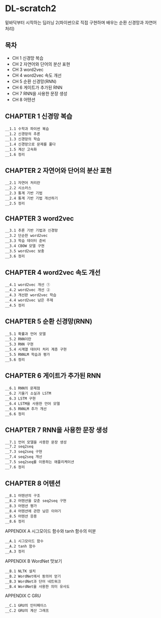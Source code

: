 # DL-scratch2

밑바닥부터 시작하는 딥러닝 2(파이썬으로 직접 구현하며 배우는 순환 신경망과 자연어 처리)

## 목차
* CH 1 신경망 복습
* CH 2 자연어와 단어의 분산 표현
* CH 3 word2vec
* CH 4 word2vec 속도 개선
* CH 5 순환 신경망(RNN)
* CH 6 게이트가 추가된 RNN
* CH 7 RNN을 사용한 문장 생성
* CH 8 어텐션

## CHAPTER 1 신경망 복습
```
__1.1 수학과 파이썬 복습
__1.2 신경망의 추론
__1.3 신경망의 학습
__1.4 신경망으로 문제를 풀다
__1.5 계산 고속화
__1.6 정리
```

## CHAPTER 2 자연어와 단어의 분산 표현
```
__2.1 자연어 처리란
__2.2 시소러스
__2.3 통계 기반 기법
__2.4 통계 기반 기법 개선하기
__2.5 정리
```

## CHAPTER 3 word2vec
```
__3.1 추론 기반 기법과 신경망
__3.2 단순한 word2vec
__3.3 학습 데이터 준비
__3.4 CBOW 모델 구현
__3.5 word2vec 보충
__3.6 정리
```
## CHAPTER 4 word2vec 속도 개선
```
__4.1 word2vec 개선 ①
__4.2 word2vec 개선 ②
__4.3 개선판 word2vec 학습
__4.4 word2vec 남은 주제
__4.5 정리
```

## CHAPTER 5 순환 신경망(RNN)
```
__5.1 확률과 언어 모델
__5.2 RNN이란
__5.3 RNN 구현
__5.4 시계열 데이터 처리 계층 구현
__5.5 RNNLM 학습과 평가
__5.6 정리
```

## CHAPTER 6 게이트가 추가된 RNN
```
__6.1 RNN의 문제점
__6.2 기울기 소실과 LSTM
__6.3 LSTM 구현
__6.4 LSTM을 사용한 언어 모델
__6.5 RNNLM 추가 개선
__6.6 정리
```

## CHAPTER 7 RNN을 사용한 문장 생성
```
__7.1 언어 모델을 사용한 문장 생성
__7.2 seq2seq
__7.3 seq2seq 구현
__7.4 seq2seq 개선
__7.5 seq2seq를 이용하는 애플리케이션
__7.6 정리
```

## CHAPTER 8 어텐션
```
__8.1 어텐션의 구조
__8.2 어텐션을 갖춘 seq2seq 구현
__8.3 어텐션 평가
__8.4 어텐션에 관한 남은 이야기
__8.5 어텐션 응용
__8.6 정리
```

APPENDIX A 시그모이드 함수와 tanh 함수의 미분
```
__A.1 시그모이드 함수
__A.2 tanh 함수
__A.3 정리
```
APPENDIX B WordNet 맛보기
```
__B.1 NLTK 설치
__B.2 WordNet에서 동의어 얻기
__B.3 WordNet과 단어 네트워크
__B.4 WordNet을 사용한 의미 유사도
```
APPENDIX C GRU
```
__C.1 GRU의 인터페이스
__C.2 GRU의 계산 그래프
```
